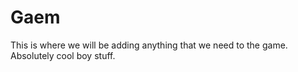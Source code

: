 # Gaem
This is where we will be adding anything that we need to the game. Absolutely cool boy stuff.
